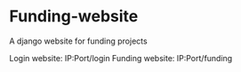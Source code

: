 # Funding-website
A django website for funding projects

Login website: IP:Port/login
Funding website: IP:Port/funding
